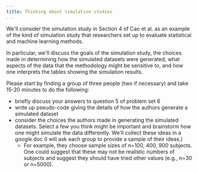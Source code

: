 ```yaml
---
title: Thinking about simulation studies
...
```


We'll consider the simulation study in Section 4 of Cao et al. as an example of the kind of simulation
study that researchers set up to evaluate statistical and machine learning methods.

In particular, we'll discuss the goals of the simulation study, the choices made in determining how 
the simulated datasets were generated, what aspects of the data that the methodology
might be sensitive to, and how one interprets the tables showing the simulation results.

Please start by finding a group of three people (two if necessary) and take 15-20 minutes to do the following:

 - briefly discuss your answers to question 5 of problem set 6
 - write up pseudo-code giving the details of how the authors generate a simulated dataset
 - consider the choices the authors made in generating the simulated datasets. Select a few you think 
 might be important and brainstorm how one might simulate the data differently. We'll collect these
 ideas in a google doc (I will ask each group to provide a sample of their ideas.)
    - For example, they choose sample sizes of n=100, 400, 900 subjects. One could suggest that 
these may not be realistic numbers of subjects and suggest they should have tried other
values (e.g., n=30 or n=5000). 
